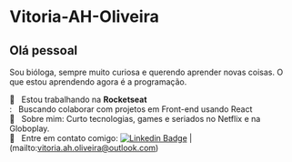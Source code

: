 
# Vitoria-AH-Oliveira

## Olá pessoal

Sou bióloga, sempre muito curiosa e querendo aprender novas coisas.
O que estou aprendendo agora é a programação.

 :rocket:  &nbsp; Estou trabalhando na **Rocketseat**
 <br/> : &nbsp; Buscando colaborar com projetos em Front-end usando React
 <br/> 💬  &nbsp; Sobre mim: Curto tecnologias, games e seriados no Netflix e na Globoplay.
 <br/> :email: &nbsp; Entre em contato comigo: [![Linkedin Badge](https://media-exp1.licdn.com/dms/image/C4D03AQF8d8EgyvB76w/profile-displayphoto-shrink_200_200/0?e=1602115200&v=beta&t=JF4dLTYabj8IZ8YkNqFCnmc3uOQcnFAJIdzmKXj6j3Y)](https://www.linkedin.com/in/vitoria-oliveira) 
| 
(mailto:vitoria.ah.oliveira@outlook.com)
